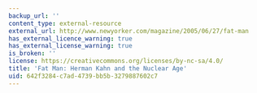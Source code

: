```yaml
---
backup_url: ''
content_type: external-resource
external_url: http://www.newyorker.com/magazine/2005/06/27/fat-man
has_external_licence_warning: true
has_external_license_warning: true
is_broken: ''
license: https://creativecommons.org/licenses/by-nc-sa/4.0/
title: 'Fat Man: Herman Kahn and the Nuclear Age'
uid: 642f3284-c7ad-4739-bb5b-3279887602c7
---
```

